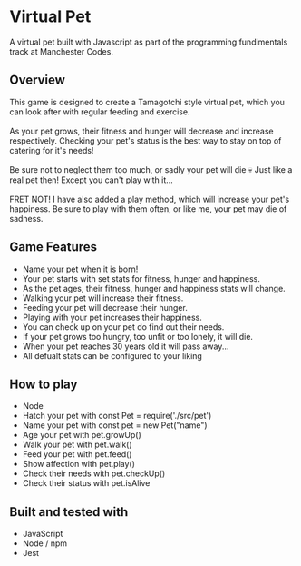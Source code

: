 <h1>Virtual Pet</h1>
    <p>
        A virtual pet built with Javascript as part of the programming fundimentals track at Manchester Codes. 
    </p>
<h2>Overview</h2>
    <p>
        This game is designed to create a Tamagotchi style virtual pet, which you can look after with regular feeding and exercise.<br></br>
        As your pet grows, their fitness and hunger will decrease and increase respectively. Checking your pet's status is the best way to stay on top of catering for it's needs!<br></br>
        Be sure not to neglect them too much, or sadly your pet will die 💀 Just like a real pet then! Except you can't play with it...<br></br>
        FRET NOT! I have also added a play method, which will increase your pet's happiness. Be sure to play with them often, or like me, your pet may die of sadness.
    </p>
<h2>Game Features</h2>
    <p>
        <ul>
            <li>Name your pet when it is born!</li>
            <li>Your pet starts with set stats for fitness, hunger and happiness.</li>
            <li>As the pet ages, their fitness, hunger and happiness stats will change.</li>
            <li>Walking your pet will increase their fitness.</li>
            <li>Feeding your pet will decrease their hunger.</li>
            <li>Playing with your pet increases their happiness.</li>
            <li>You can check up on your pet do find out their needs.</li>
            <li>If your pet grows too hungry, too unfit or too lonely, it will die.</li>
            <li>When your pet reaches 30 years old it will pass away...</li>
            <li>All defualt stats can be configured to your liking</li>
        </ul>
    </p>
<h2>How to play</h2>
    <p>
        <ul>
            <li>Node</li>
            <li>Hatch your pet with const Pet = require('./src/pet')</li>
            <li>Name your pet with const pet = new Pet("name")</li>
            <li>Age your pet with pet.growUp()</li>
            <li>Walk your pet with pet.walk()</li>
            <li>Feed your pet with pet.feed()</li>
            <li>Show affection with pet.play()</li>
            <li>Check their needs with pet.checkUp()</li>
            <li>Check their status with pet.isAlive</li>
        </ul>
    </p>
<h2>Built and tested with</h2>
    <p>
        <ul>
            <li>JavaScript</li>
            <li>Node / npm</li>
            <li>Jest</li>  
        </ul>
    </p>